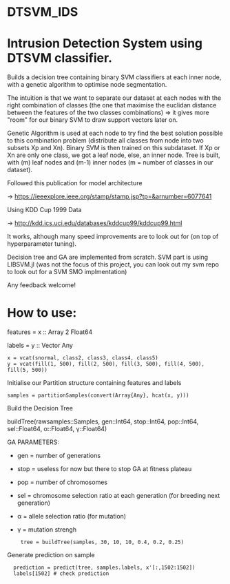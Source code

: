 # DTSVM_IDS

# Intrusion Detection System using DTSVM classifier.


Builds a decision tree containing binary SVM classifiers at each inner node, with a genetic algorithm to optimise node segmentation.

The intuition is that we want to separate our dataset at each nodes with the right combination of classes (the one that maximise the euclidan distance between the features of the two classes combinations) => it gives more "room" for our binary SVM to draw support vectors later on. 

Genetic Algorithm is used at each node to try find the best solution possible to this combination problem (distribute all classes from node into two subsets Xp and Xn). Binary SVM is then trained on this subdataset. If Xp or Xn are only one class, we got a leaf node, else, an inner node.
Tree is built, with (m) leaf nodes and (m-1) inner nodes (m = number of classes in our dataset).

Followed this publication for model architecture

  -> https://ieeexplore.ieee.org/stamp/stamp.jsp?tp=&arnumber=6077641

Using KDD Cup 1999 Data

  -> http://kdd.ics.uci.edu/databases/kddcup99/kddcup99.html

It works, although many speed improvements are to look out for (on top of hyperparameter tuning).

Decision tree and GA are implemented from scratch.
SVM part is using LIBSVM.jl (was not the focus of this project, you can look out my svm repo to look out for a SVM SMO implmentation)

Any feedback welcome!

# How to use:

features = x :: Array 2 Float64

labels = y :: Vector Any

    x = vcat(snormal, class2, class3, class4, class5)
    y = vcat(fill(1, 500), fill(2, 500), fill(3, 500), fill(4, 500), fill(5, 500))
    
Initialise our Partition structure containing features and labels

    samples = partitionSamples(convert(Array{Any}, hcat(x, y)))
    
Build the Decision Tree

buildTree(rawsamples::Samples, gen::Int64, stop::Int64, pop::Int64, sel::Float64, α::Float64, γ::Float64)

  GA PARAMETERS:
  - gen = number of generations
  - stop = useless for now but there to stop GA at fitness plateau
  - pop = number of chromosomes
  - sel = chromosome selection ratio at each generation (for breeding next generation)
  - α = allele selection ratio (for mutation)
  - γ = mutation strengh
  
         tree = buildTree(samples, 30, 10, 10, 0.4, 0.2, 0.25)
      
Generate prediction on sample

      prediction = predict(tree, samples.labels, x'[:,1502:1502])
      labels[1502] # check prediction

